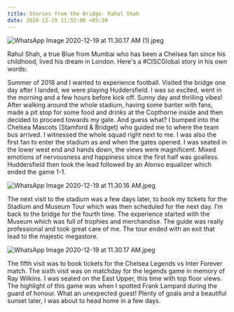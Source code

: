 ```yaml
---
title: Stories from the Bridge- Rahul Shah
date: 2020-12-19 11:52:00 +05:30
---
```


![WhatsApp Image 2020-12-19 at 11.30.17 AM (1).jpeg](/uploads/WhatsApp%20Image%202020-12-19%20at%2011.30.17%20AM%20(1).jpeg)

Rahul Shah, a true Blue from Mumbai who has been a Chelsea fan since his childhood, lived his dream in London. Here's a #CISCGlobal story in his own words: 

Summer of 2018 and I wanted to experience football. Visited the bridge one day after I landed, we were playing Huddersfield. I was so excited, went in the morning and a few hours before kick off. Sunny day and thrilling vibes! After walking around the whole stadium, having some banter with fans, made a pit stop for some food and drinks at the Copthorne inside and then decided to proceed towards my gate. And guess what? I bumped into the Chelsea Mascots (Stamford & Bridget) who guided me to where the team bus arrived. I witnessed the whole squad right next to me. I was also the first fan to enter the stadium as and when the gates opened. I was seated in the lower west end and hands down, the views were magnificent. Mixed emotions of nervousness and happiness since the first half was goalless. Huddersfield then took the lead followed by an Alonso equalizer which ended the game 1-1. 

![WhatsApp Image 2020-12-19 at 11.30.16 AM.jpeg](/uploads/WhatsApp%20Image%202020-12-19%20at%2011.30.16%20AM.jpeg)

The next visit to the stadium was a few days later, to book my tickets for the Stadium and Museum Tour which was then scheduled for the next day. I’m back to the bridge for the fourth time. The experience started with the Museum which was full of trophies and merchandise. The guide was really professional and took great care of me. The tour ended with an exit that lead to the majestic megastore. 

![WhatsApp Image 2020-12-19 at 11.30.17 AM.jpeg](/uploads/WhatsApp%20Image%202020-12-19%20at%2011.30.17%20AM.jpeg)

The fifth visit was to book tickets for the Chelsea Legends vs Inter Forever match. The sixth visit was on matchday for the legends game in memory of Ray Wilkins. I was seated on the East Upper, this time with top floor views. The highlight of this game was when I spotted Frank Lampard during the guard of honour. What an unexpected guest! Plenty of goals and a beautiful sunset later, I was about to head home in a few days.